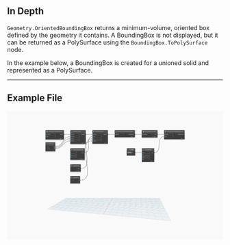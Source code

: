 ## In Depth
`Geometry.OrientedBoundingBox` returns a minimum-volume, oriented box defined by the geometry it contains. A BoundingBox is not displayed, but it can be returned as a PolySurface using the `BoundingBox.ToPolySurface` node. 

In the example below, a BoundingBox is created for a unioned solid and represented as a PolySurface.
___
## Example File

![Geometry.OrientedBoundingBox](./Autodesk.DesignScript.Geometry.Geometry.OrientedBoundingBox_img.jpg)